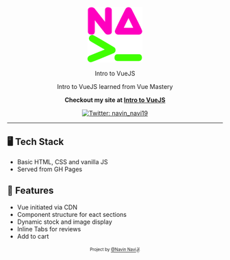 <p align="center">
  <a href="https://navin-navi.github.io">
    <img alt="Navin | Logo" src="https://raw.githubusercontent.com/navin-navi/navin-navi.github.io/dev/static/logo.png" width="130" />
  </a>
</p>

<p align="center">
  Intro to VueJS
</p>

<p align="center">
  Intro to VueJS learned from Vue Mastery
</p>

<p align="center">
  <strong>
  Checkout my site at <a href="https://navin-navi.github.io/vue-mastery-intro-to-vuejs/">Intro to VueJS</a>
  </strong>
</p>

<p align="center">
  <a target="_blank" href="https://twitter.com/navin_navi19">
    <img alt="Twitter: navin_navi19" src="https://img.shields.io/twitter/follow/navin_navi19.svg?style=social" target="_blank" />
  </a>
</p>

---

## 🖥 Tech Stack

- Basic HTML, CSS and vanilla JS
- Served from GH Pages

## 🚀 Features

- Vue initiated via CDN
- Component structure for eact sections
- Dynamic stock and image display
- Inline Tabs for reviews
- Add to cart

<div align="center">
  <sub><sup>Project by <a href="https://github.com/navin-navi"> @Navin Navi</a></sup></sub><small>✌</small>
</div>
